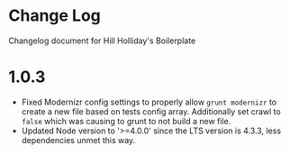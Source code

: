 # Change Log

Changelog document for Hill Holliday's Boilerplate


# 1.0.3
- Fixed Modernizr config settings to properly allow `grunt modernizr` to create a new file based on tests config array. Additionally set crawl to `false` which was causing to grunt to not build a new file.
- Updated Node version to '>=4.0.0' since the LTS version is 4.3.3, less dependencies unmet this way.

